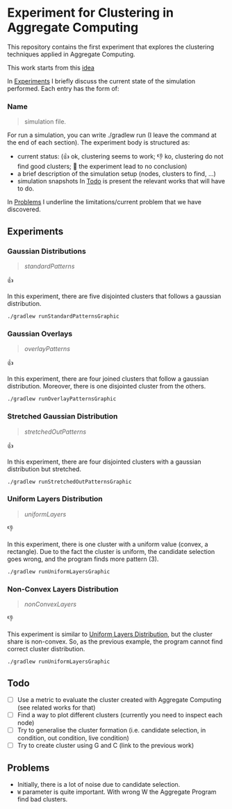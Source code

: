 # Experiment for Clustering in Aggregate Computing

This repository contains the first experiment that explores the clustering techniques
applied in Aggregate Computing.

This work starts from this [idea](https://github.com/metaphori/paper-2021-swarm-intelligence-si/blob/master/_Brainstorming/algorithm1.txt)

In [Experiments](#experiments) I briefly discuss the current state of the simulation performed.
Each entry has the form of: 
### Name 
> simulation file. 

For run a simulation, you can write ./gradlew run<SimulationFile> 
(I leave the command at the end of each section).
The experiment body is structured as:
- current status: (:+1: ok, clustering seems to work; :-1: ko, clustering do not find good clusters; :open_hands: the experiment lead to no conclusion)
- a brief description of the simulation setup (nodes, clusters to find, ...)
- simulation snapshots
In [Todo](#todo) is present the relevant works that will have to do.

In [Problems](#problems) I underline the limitations/current problem that we have discovered.
## Experiments

### Gaussian Distributions
> *standardPatterns*

:+1:

In this experiment, there are five disjointed clusters that follows a gaussian distribution.

```
./gradlew runStandardPatternsGraphic 
```


### Gaussian Overlays
> *overlayPatterns*

:+1:

In this experiment, there are four joined clusters that follow a gaussian distribution.
Moreover, there is one disjointed cluster from the others.


```
./gradlew runOverlayPatternsGraphic 
```

### Stretched Gaussian Distribution 
> *stretchedOutPatterns*

:+1:

In this experiment, there are four disjointed clusters with a gaussian distribution but stretched.

```
./gradlew runStretchedOutPatternsGraphic 
```

### Uniform Layers Distribution
> *uniformLayers*

:-1:

In this experiment, there is one cluster with a uniform value (convex, a rectangle).
Due to the fact the cluster is uniform, the candidate selection goes wrong, and the program finds more pattern (3). 
```
./gradlew runUniformLayersGraphic 
```

### Non-Convex Layers Distribution 
> *nonConvexLayers*

:-1:

This experiment is similar to [Uniform Layers Distribution](#uniform-layers-distribution), but the cluster share is non-convex.
So, as the previous example, the program cannot find correct cluster distribution.
```
./gradlew runUniformLayersGraphic 
```


## Todo
- [ ] Use a metric to evaluate the cluster created with Aggregate Computing (see related works for that)
- [ ] Find a way to plot different clusters (currently you need to inspect each node)
- [ ] Try to generalise the cluster formation (i.e. candidate selection, in condition, out condition, live condition)
- [ ] Try to create cluster using G and C (link to the previous work)

## Problems
- Initially, there is a lot of noise due to candidate selection.
- `W` parameter is quite important. With wrong W the Aggregate Program find bad clusters.
